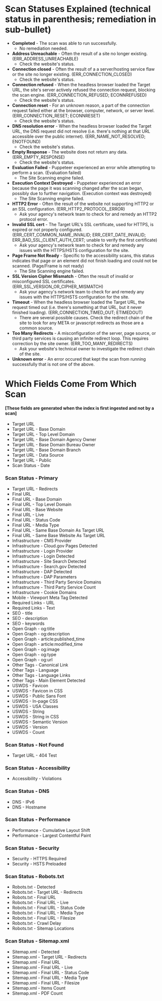 
# Scan Statuses Explained (technical status in parenthesis; remediation in sub-bullet) 
- **Completed** - The scan was able to run successfully.
  - No remediation needed.  
- **Address Unreachable** - Often the result of a site no longer existing.  (ERR_ADDRESS_UNREACHABLE)
  - Check the website's status.  
- **Connection closed** - Often the result of a a server/hosting service flaw or the site no longer existing. (ERR_CONNECTION_CLOSED)
  - Check the website's status.  
- **Connection refused** - When the headless browser loaded the Target URL, the site's server actively refused the connection request, blocking the scan engine. (ERR_CONNECTION_REFUSED; ECONNREFUSED)
  - Check the website's status.  
- **Connection reset** - For an unknown reason, a part of the connection request failed either at the browser, computer, network, or server level. (ERR_CONNECTION_RESET; ECONNRESET)
  - Check the website's status.  
- **DNS resolution error** - When the headless browser loaded the Target URL, the DNS request did not resolve (i.e. there's nothing at that URL accessible over the public internet). (ERR_NAME_NOT_RESOLVED; ENOTFOUND)
  - Check the website's status.  
- **Empty Response** - The website does not return any data. (ERR_EMPTY_RESPONSE)
  - Check the website's status.  
- **Evaluation Failed** - Puppeteer experienced an error while attempting to perform a scan.  (Evaluation failed)
  - The Site Scanning engine failed.  
- **Execution Context Destroyed** - Puppeteer experienced an error because the page it was scanning changed after the scan began, possibly due to further navigation. (Execution context was destroyed) 
  - The Site Scanning engine failed.  
- **HTTP2 Error** - Often the result of the website not supporting HTTP2 or an SSL configuration. (ERR_HTTP2_PROTOCOL_ERROR)
  - Ask your agency's network team to check for and remedy an HTTP2 protocol error.  
- **Invalid SSL cert** - The Target URL's SSL certificate, used for HTTPS, is expired or not properly configured. (ERR_CERT_COMMON_NAME_INVALID; ERR_CERT_DATE_INVALID; ERR_BAD_SSL_CLIENT_AUTH_CERT; unable to verify the first certificate)
  - Ask your agency's network team to check for and remedy any issues with the HTTPS/HSTS configuration for the site.  
- **Page Frame Not Ready** - Specific to the accessibility scans, this status indicates that page or an element did not finish loading and could not be scanned. (Page/Frame is not ready)
  - The Site Scanning engine failed.  
- **SSL Version Cipher Mismatch** - Often the result of invalid or misconfigured SSL certificates.  (ERR_SSL_VERSION_OR_CIPHER_MISMATCH)
  - Ask your agency's network team to check for and remedy any issues with the HTTPS/HSTS configuration for the site.  
- **Timeout** - When the headless browser loaded the Target URL, the request timed out (i.e. there's something at that URL, but it never finished loading).  (ERR_CONNECTION_TIMED_OUT; ETIMEDOUT)
  - There are several possible causes.  Check the redirect chain of the site to look for any META or javascript redirects as those are a common source.  
- **Too Many Redirects** - A misconfiguration of the server, page source, or third party services is causing an infinite redirect loop. This requires correction by the site owner.   (ERR_TOO_MANY_REDIRECTS)
  - Ask your website's technical owner to investigate the redirect chain of the site.  
- **Unknown error** - An error occured that kept the scan from running successfully that is not one of the above.  



# Which Fields Come From Which Scan

#### [These fields are generated when the index is first ingested and not by a scan]

- Target URL
- Target URL - Base Domain
- Target URL - Top Level Domain
- Target URL - Base Domain Agency Owner
- Target URL - Base Domain Bureau Owner
- Target URL - Base Domain Branch
- Target URL - Data Source
- Target URL - Public
- Scan Status - Date

### Scan Status - Primary

- Target URL - Redirects
- Final URL
- Final URL - Base Domain
- Final URL - Top Level Domain
- Final URL - Base Website
- Final URL - Live
- Final URL - Status Code
- Final URL - Media Type
- Final URL - Same Base Domain As Target URL
- Final URL - Same Base Website As Target URL
- Infrastructure - CMS Provider
- Infrastructure - Cloud.gov Pages Detected
- Infrastructure - Login Provider
- Infrastructure - Login Detected
- Infrastructure - Site Search Detected
- Infrastructure - Search.gov Detected
- Infrastructure - DAP Detected
- Infrastructure - DAP Parameters
- Infrastructure - Third Party Service Domains
- Infrastructure - Third Party Service Count
- Infrastructure - Cookie Domains
- Mobile - Viewport Meta Tag Detected
- Required Links - URL
- Required Links - Text
- SEO - title
- SEO - description
- SEO - keywords
- Open Graph - og:title
- Open Graph - og:description
- Open Graph - article:published_time
- Open Graph - article:modified_time
- Open Graph - og:image
- Open Graph - og:type
- Open Graph - og:url
- Other Tags - Canonical Link
- Other Tags - Language
- Other Tags - Language Links
- Other Tags - Main Element Detected
- USWDS - Favicon
- USWDS - Favicon in CSS
- USWDS - Public Sans Font
- USWDS - In-page CSS
- USWDS - USA Classes
- USWDS - String
- USWDS - String in CSS
- USWDS - Semantic Version
- USWDS - Version
- USWDS - Count




### Scan Status - Not Found

- Target URL - 404 Test


### Scan Status - Accessibility

- Accessibility - Violations

### Scan Status - DNS

- DNS - IPv6
- DNS - Hostname



### Scan Status - Performance

- Performance - Cumulative Layout Shift
- Performance - Largest Contentful Paint







### Scan Status - Security


- Security - HTTPS Required
- Security - HSTS Preloaded

### Scan Status - Robots.txt


- Robots.txt - Detected
- Robots.txt - Target URL - Redirects
- Robots.txt - Final URL
- Robots.txt - Final URL - Live
- Robots.txt - Final URL - Status Code
- Robots.txt - Final URL - Media Type
- Robots.txt - Final URL - Filesize
- Robots.txt - Crawl Delay
- Robots.txt - Sitemap Locations

### Scan Status - Sitemap.xml


- Sitemap.xml - Detected
- Sitemap.xml - Target URL - Redirects
- Sitemap.xml - Final URL
- Sitemap.xml - Final URL - Live
- Sitemap.xml - Final URL - Status Code
- Sitemap.xml - Final URL - Media Type
- Sitemap.xml - Final URL - Filesize
- Sitemap.xml - Items Count
- Sitemap.xml - PDF Count



